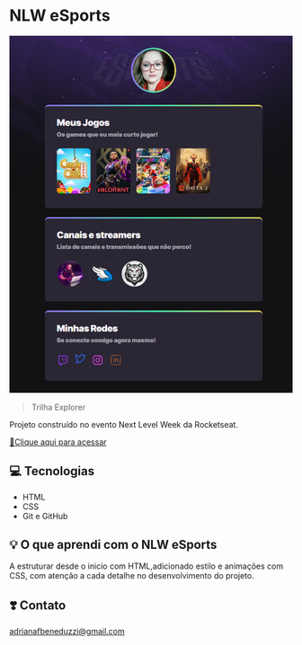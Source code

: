 # NLW eSports

![preview](./.github/preview.png)

>Trilha Explorer

Projeto construído no evento Next Level Week da Rocketseat.

[🔗Clique aqui para acessar](https://adrianabeneduzzi.github.io/nlw-esports-explorer/)

## 💻 Tecnologias

- HTML
- CSS
- Git e GitHub

## 💡 O que aprendi com o NLW eSports

A estruturar desde o inicio com HTML,adicionado estilo e animações com CSS, com atenção a cada detalhe no desenvolvimento do projeto.


## ❣️ Contato

adrianafbeneduzzi@gmail.com